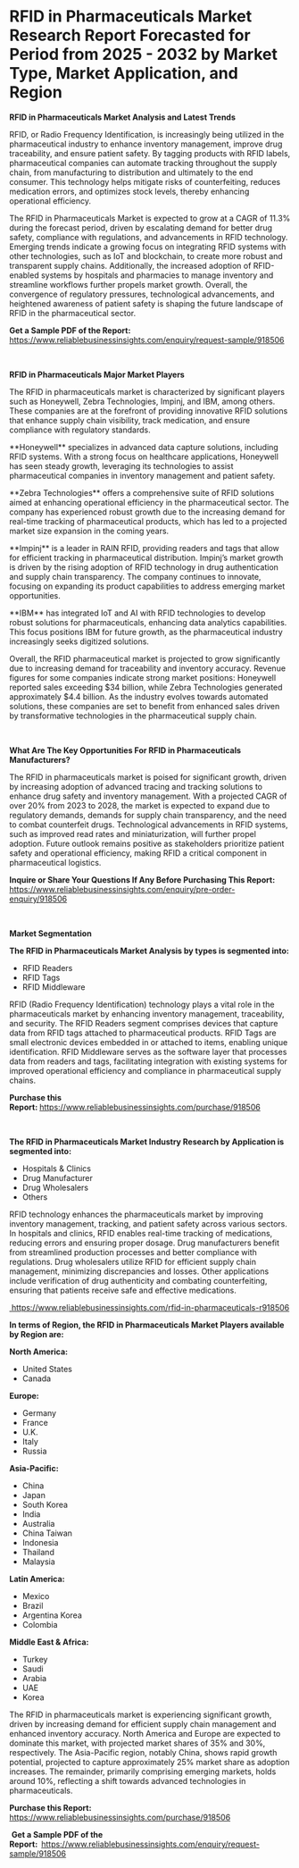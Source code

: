 <p><h1>RFID in Pharmaceuticals Market Research Report Forecasted for Period from 2025 -  2032 by Market Type, Market Application, and Region</h1></p><p><strong>RFID in Pharmaceuticals Market Analysis and Latest Trends</strong></p>
<p><p>RFID, or Radio Frequency Identification, is increasingly being utilized in the pharmaceutical industry to enhance inventory management, improve drug traceability, and ensure patient safety. By tagging products with RFID labels, pharmaceutical companies can automate tracking throughout the supply chain, from manufacturing to distribution and ultimately to the end consumer. This technology helps mitigate risks of counterfeiting, reduces medication errors, and optimizes stock levels, thereby enhancing operational efficiency.</p><p>The RFID in Pharmaceuticals Market is expected to grow at a CAGR of 11.3% during the forecast period, driven by escalating demand for better drug safety, compliance with regulations, and advancements in RFID technology. Emerging trends indicate a growing focus on integrating RFID systems with other technologies, such as IoT and blockchain, to create more robust and transparent supply chains. Additionally, the increased adoption of RFID-enabled systems by hospitals and pharmacies to manage inventory and streamline workflows further propels market growth. Overall, the convergence of regulatory pressures, technological advancements, and heightened awareness of patient safety is shaping the future landscape of RFID in the pharmaceutical sector.</p></p>
<p><strong>Get a Sample PDF of the Report:&nbsp;</strong> <a href="https://www.reliablebusinessinsights.com/enquiry/request-sample/918506?utm_campaign=2949&utm_medium=2&utm_source=Github&utm_content=ia&utm_term=18042025&utm_id=rfid-in-pharmaceuticals">https://www.reliablebusinessinsights.com/enquiry/request-sample/918506</a></p>
<p>&nbsp;</p>
<p><strong>RFID in Pharmaceuticals Major Market Players</strong></p>
<p><p>The RFID in pharmaceuticals market is characterized by significant players such as Honeywell, Zebra Technologies, Impinj, and IBM, among others. These companies are at the forefront of providing innovative RFID solutions that enhance supply chain visibility, track medication, and ensure compliance with regulatory standards.</p><p>**Honeywell** specializes in advanced data capture solutions, including RFID systems. With a strong focus on healthcare applications, Honeywell has seen steady growth, leveraging its technologies to assist pharmaceutical companies in inventory management and patient safety.</p><p>**Zebra Technologies** offers a comprehensive suite of RFID solutions aimed at enhancing operational efficiency in the pharmaceutical sector. The company has experienced robust growth due to the increasing demand for real-time tracking of pharmaceutical products, which has led to a projected market size expansion in the coming years.</p><p>**Impinj** is a leader in RAIN RFID, providing readers and tags that allow for efficient tracking in pharmaceutical distribution. Impinj’s market growth is driven by the rising adoption of RFID technology in drug authentication and supply chain transparency. The company continues to innovate, focusing on expanding its product capabilities to address emerging market opportunities.</p><p>**IBM** has integrated IoT and AI with RFID technologies to develop robust solutions for pharmaceuticals, enhancing data analytics capabilities. This focus positions IBM for future growth, as the pharmaceutical industry increasingly seeks digitized solutions.</p><p>Overall, the RFID pharmaceutical market is projected to grow significantly due to increasing demand for traceability and inventory accuracy. Revenue figures for some companies indicate strong market positions: Honeywell reported sales exceeding $34 billion, while Zebra Technologies generated approximately $4.4 billion. As the industry evolves towards automated solutions, these companies are set to benefit from enhanced sales driven by transformative technologies in the pharmaceutical supply chain.</p></p>
<p>&nbsp;</p>
<p><strong>What Are The Key Opportunities For RFID in Pharmaceuticals Manufacturers?</strong></p>
<p><p>The RFID in pharmaceuticals market is poised for significant growth, driven by increasing adoption of advanced tracing and tracking solutions to enhance drug safety and inventory management. With a projected CAGR of over 20% from 2023 to 2028, the market is expected to expand due to regulatory demands, demands for supply chain transparency, and the need to combat counterfeit drugs. Technological advancements in RFID systems, such as improved read rates and miniaturization, will further propel adoption. Future outlook remains positive as stakeholders prioritize patient safety and operational efficiency, making RFID a critical component in pharmaceutical logistics.</p></p>
<p><strong>Inquire or Share Your Questions If Any Before Purchasing This Report:</strong> <a href="https://www.reliablebusinessinsights.com/enquiry/pre-order-enquiry/918506?utm_campaign=2949&utm_medium=2&utm_source=Github&utm_content=ia&utm_term=18042025&utm_id=rfid-in-pharmaceuticals">https://www.reliablebusinessinsights.com/enquiry/pre-order-enquiry/918506</a></p>
<p>&nbsp;</p>
<p><strong>Market Segmentation</strong></p>
<p><strong>The RFID in Pharmaceuticals Market Analysis by types is segmented into:</strong></p>
<p><ul><li>RFID Readers</li><li>RFID Tags</li><li>RFID Middleware</li></ul></p>
<p><p>RFID (Radio Frequency Identification) technology plays a vital role in the pharmaceuticals market by enhancing inventory management, traceability, and security. The RFID Readers segment comprises devices that capture data from RFID tags attached to pharmaceutical products. RFID Tags are small electronic devices embedded in or attached to items, enabling unique identification. RFID Middleware serves as the software layer that processes data from readers and tags, facilitating integration with existing systems for improved operational efficiency and compliance in pharmaceutical supply chains.</p></p>
<p><strong>Purchase this Report:&nbsp;</strong><a href="https://www.reliablebusinessinsights.com/purchase/918506?utm_campaign=2949&utm_medium=2&utm_source=Github&utm_content=ia&utm_term=18042025&utm_id=rfid-in-pharmaceuticals">https://www.reliablebusinessinsights.com/purchase/918506</a></p>
<p>&nbsp;</p>
<p><strong>The RFID in Pharmaceuticals Market Industry Research by Application is segmented into:</strong></p>
<p><ul><li>Hospitals & Clinics</li><li>Drug Manufacturer</li><li>Drug Wholesalers</li><li>Others</li></ul></p>
<p><p>RFID technology enhances the pharmaceuticals market by improving inventory management, tracking, and patient safety across various sectors. In hospitals and clinics, RFID enables real-time tracking of medications, reducing errors and ensuring proper dosage. Drug manufacturers benefit from streamlined production processes and better compliance with regulations. Drug wholesalers utilize RFID for efficient supply chain management, minimizing discrepancies and losses. Other applications include verification of drug authenticity and combating counterfeiting, ensuring that patients receive safe and effective medications.</p></p>
<p><a href="https://www.reliablebusinessinsights.com/rfid-in-pharmaceuticals-r918506?utm_campaign=2949&utm_medium=2&utm_source=Github&utm_content=ia&utm_term=18042025&utm_id=rfid-in-pharmaceuticals">&nbsp;https://www.reliablebusinessinsights.com/rfid-in-pharmaceuticals-r918506</a></p>
<p><strong>In terms of Region, the RFID in Pharmaceuticals Market Players available by Region are:</strong></p>
<p>
    <p> <strong> North America: </strong>
        <ul>
            <li>United States</li>
            <li>Canada</li>
        </ul>
        </p> 
    <p> <strong> Europe: </strong>
        <ul>
            <li>Germany</li>
            <li>France</li>
            <li>U.K.</li>
            <li>Italy</li>
            <li>Russia</li>
        </ul>
        </p> 
    <p> <strong> Asia-Pacific: </strong>
        <ul>
            <li>China</li>
            <li>Japan</li>
            <li>South Korea</li>
            <li>India</li>
            <li>Australia</li>
            <li>China Taiwan</li>
            <li>Indonesia</li>
            <li>Thailand</li>
            <li>Malaysia</li>
        </ul>
        </p> 
    <p> <strong> Latin America: </strong>
        <ul>
            <li>Mexico</li>
            <li>Brazil</li>
            <li>Argentina Korea</li>
            <li>Colombia</li>
        </ul>
        </p> 
    <p> <strong> Middle East & Africa: </strong>
        <ul>
            <li>Turkey</li>
            <li>Saudi</li>
            <li>Arabia</li>
            <li>UAE</li>
            <li>Korea</li>
        </ul>
    </p>
    </p>
<p><p>The RFID in pharmaceuticals market is experiencing significant growth, driven by increasing demand for efficient supply chain management and enhanced inventory accuracy. North America and Europe are expected to dominate this market, with projected market shares of 35% and 30%, respectively. The Asia-Pacific region, notably China, shows rapid growth potential, projected to capture approximately 25% market share as adoption increases. The remainder, primarily comprising emerging markets, holds around 10%, reflecting a shift towards advanced technologies in pharmaceuticals.</p></p>
<p><strong>Purchase this Report: </strong><a href="https://www.reliablebusinessinsights.com/purchase/918506?utm_campaign=2949&utm_medium=2&utm_source=Github&utm_content=ia&utm_term=18042025&utm_id=rfid-in-pharmaceuticals">https://www.reliablebusinessinsights.com/purchase/918506</a></p>
<p>&nbsp;<strong>Get a Sample PDF of the Report:&nbsp;&nbsp;</strong><a href="https://www.reliablebusinessinsights.com/enquiry/request-sample/918506?utm_campaign=2949&utm_medium=2&utm_source=Github&utm_content=ia&utm_term=18042025&utm_id=rfid-in-pharmaceuticals">https://www.reliablebusinessinsights.com/enquiry/request-sample/918506</a></p>
<p><strong></strong></p>
<p><p></p><p></p><p></p></p>